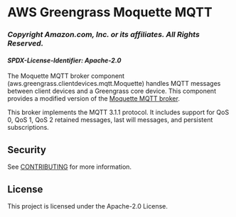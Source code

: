 # AWS Greengrass Moquette MQTT

### *Copyright Amazon.com, Inc. or its affiliates. All Rights Reserved.*
#### *SPDX-License-Identifier: Apache-2.0*

The Moquette MQTT broker component (aws.greengrass.clientdevices.mqtt.Moquette) handles MQTT messages between client devices and a Greengrass core device. This component provides a modified version of the [Moquette MQTT broker](https://github.com/moquette-io/moquette).

This broker implements the MQTT 3.1.1 protocol. It includes support for QoS 0, QoS 1, QoS 2 retained messages, last will messages, and persistent subscriptions.

## Security

See [CONTRIBUTING](CONTRIBUTING.md#security-issue-notifications) for more information.

## License

This project is licensed under the Apache-2.0 License.
